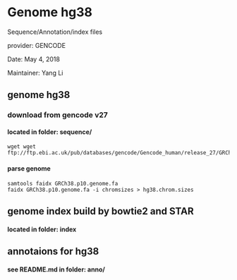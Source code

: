 # Genome hg38

Sequence/Annotation/index files

provider: GENCODE

Date: May 4, 2018

Maintainer: Yang Li

## genome hg38
### download from gencode v27
#### located in folder: sequence/

```
wget wget ftp://ftp.ebi.ac.uk/pub/databases/gencode/Gencode_human/release_27/GRCh38.p10.genome.fa.gz
```

#### parse genome

```
samtools faidx GRCh38.p10.genome.fa
faidx GRCh38.p10.genome.fa -i chromsizes > hg38.chrom.sizes
```

## genome index build by bowtie2 and STAR
#### located in folder: index



## annotaions for hg38
#### see README.md in folder: anno/
